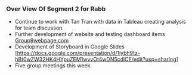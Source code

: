 ### Over View Of Segment 2 for Rabb

* Continue to work with Tan Tran with data in Tableau creating analysis for team discusson.
* Further development of website and testing dashboard items [Group9webpage.com](https://www.group9webpage.com/)
* Development of Storyboard in Google Slides [https://docs.google.com/presentation/d/1iybh9tz-hBt0wZW32HK4HYpuZEM1wvvOt4wDN5cdlCE/edit?usp=sharing]
* Five group meetings this week.


